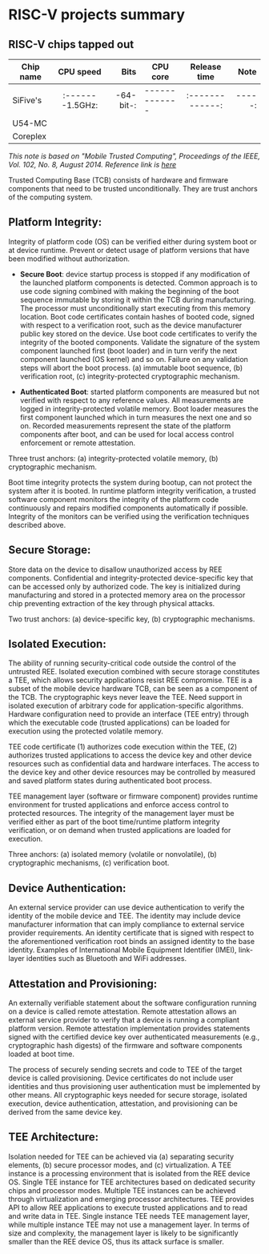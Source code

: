 # RISC-V projects summary
## RISC-V chips tapped out 

| Chip name     | CPU speed     | Bits  | CPU core  | Release time | Note |
| ------------- |:-------------:| -----:| ------------- |:-------------:| -----:|
|  SiFive's     |:-------1.5GHz:| -64-bit-:| ------------- |:-------------:| -----:|
|  U54-MC       |    
|  Coreplex     | 
*This note is based on "Mobile Trusted Computing", Proceedings of the IEEE, Vol. 102, No. 8, August 2014. Reference link is [here](http://ieeexplore.ieee.org/document/6856168/)*

Trusted Computing Base (TCB) consists of hardware and firmware components that need to be trusted unconditionally. They are trust anchors of the computing system.

## Platform Integrity: 
Integrity of platform code (OS) can be verified either during system boot or at device runtime. Prevent or detect usage of platform versions that have been modified without authorization.

* **Secure Boot**: device startup process is stopped if any modification of the launched platform components is detected. Common approach is to use code signing combined with making the beginning of the boot sequence immutable by storing it within the TCB during manufacturing. The processor must unconditionally start executing from this memory location. Boot code certificates contain hashes of booted code, signed with respect to a verification root, such as the device manufacturer public key stored on the device. Use boot code certificates to verify the integrity of the booted components. Validate the signature of the system component launched first (boot loader) and in turn verify the next component launched (OS kernel) and so on. Failure on any validation steps will abort the boot process. (a) immutable boot sequence, (b) verification root, (c) integrity-protected cryptographic mechanism.

* **Authenticated Boot**: started platform components are measured but not verified with respect to any reference values. All measurements are logged in integrity-protected volatile memory. Boot loader measures the first component launched which in turn measures the next one and so on. Recorded measurements represent the state of the platform components after boot, and can be used for local access control enforcement or remote attestation. 

Three trust anchors: (a) integrity-protected volatile memory, (b) cryptographic mechanism.

Boot time integrity protects the system during bootup, can not protect the system after it is booted. In runtime platform integrity verification, a trusted software component monitors the integrity of the platform code continuously and repairs modified components automatically if possible. Integrity of the monitors can be verified using the verification techniques described above.

## Secure Storage: 
Store data on the device to disallow unauthorized access by REE components. Confidential and integrity-protected device-specific key that can be accessed only by authorized code. The key is initialized during manufacturing and stored in a protected memory area on the processor chip preventing extraction of the key through physical attacks. 

Two trust anchors: (a) device-specific key, (b) cryptographic mechanisms.

## Isolated Execution:
The ability of running security-critical code outside the control of the untrusted REE. Isolated execution combined with secure storage constitutes a TEE, which allows security applications resist REE compromise. TEE is a subset of the mobile device hardware TCB, can be seen as a component of the TCB. The cryptographic keys never leave the TEE. Need support in isolated execution of arbitrary code for application-specific algorithms. Hardware configuration need to provide an interface (TEE entry) through which the executable code (trusted applications) can be loaded for execution using the protected volatile memory.

TEE code certificate (1) authorizes code execution within the TEE, (2) authorizes trusted applications to access the device key and other device resources such as confidential data and hardware interfaces. The access to the device key and other device resources may be controlled by measured and saved platform states during authenticated boot process.

TEE management layer (software or firmware component) provides runtime environment for trusted applications and enforce access control to protected resources. The integrity of the management layer must be verified either as part of the boot time/runtime platform integrity verification, or on demand when trusted applications are loaded for execution. 

Three anchors: (a) isolated memory (volatile or nonvolatile), (b) cryptographic mechanisms, (c) verification boot.

## Device Authentication:
An external service provider can use device authentication to verify the identity of the mobile device and TEE. The identity may include device manufacturer information that can imply compliance to external service provider requirements. An identity certificate that is signed with respect to the aforementioned verification root binds an assigned identity to the base identity. Examples of International Mobile Equipment Identifier (IMEI), link-layer identities such as Bluetooth and WiFi addresses.

## Attestation and Provisioning:
An externally verifiable statement about the software configuration running on a device is called remote attestation. Remote attestation allows an external service provider to verify that a device is running a compliant platform version. Remote attestation implementation provides statements signed with the certified device key over authenticated measurements (e.g., cryptographic hash digests) of the firmware and software components loaded at boot time. 

The process of securely sending secrets and code to TEE of the target device is called provisioning. Device certificates do not include user identities and thus provisioning user authentication must be implemented by other means. All cryptographic keys needed for secure storage, isolated execution, device authentication, attestation, and provisioning can be derived from the same device key. 

## TEE Architecture:
Isolation needed for TEE can be achieved via (a) separating security elements, (b) secure processor modes, and (c) virtualization. A TEE instance is a processing environment that is isolated from the REE device OS. Single TEE instance for TEE architectures based on dedicated security chips and processor modes. Multiple TEE instances can be achieved through virtualization and emerging processor architectures. TEE provides API to allow REE applications to execute trusted applications and to read and write data in TEE. Single instance TEE needs TEE management layer, while multiple instance TEE may not use a management layer. In terms of size and complexity, the management layer is likely to be significantly smaller than the REE device OS, thus its attack surface is smaller. 



